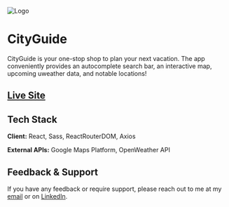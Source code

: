 ![Logo](https://i.imgur.com/BleTixV.png)

# CityGuide

CityGuide is your one-stop shop to plan your next vacation. The app conveniently provides an autocomplete search bar, an interactive map, upcoming uweather data, and notable locations!

## [Live Site](https://moins-city-guide.netlify.app/home)

## Tech Stack

**Client:** React, Sass, ReactRouterDOM, Axios

**External APIs:** Google Maps Platform, OpenWeather API

## Feedback & Support

If you have any feedback or require support, please reach out to me at my [email](moinuddin8510@gmail.com) or on [LinkedIn](https://www.linkedin.com/in/moinsekander/).
